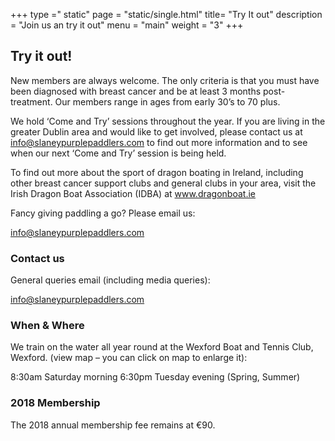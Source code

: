 +++
type =" static"
page = "static/single.html"
title= "Try It out"
description = "Join us an try it out"
menu =  "main"
weight = "3"
+++

## Try it out!

New members are always welcome. The only criteria is that you must have been diagnosed with breast cancer and be at least 3 months post-treatment. Our members range in ages from early 30’s to 70 plus.

We hold ‘Come and Try’ sessions throughout the year. If you are living in the greater Dublin area and would like to get involved, please contact us at info@slaneypurplepaddlers.com to find out more information and to see when our next ‘Come and Try’ session is being held.

To find out more about the sport of dragon boating in Ireland, including other breast cancer support clubs and general clubs in your area, visit the Irish Dragon Boat Association (IDBA) at www.dragonboat.ie

Fancy giving paddling a go? Please email us:

info@slaneypurplepaddlers.com


### Contact us

General queries email (including media queries):

info@slaneypurplepaddlers.com


### When & Where

We train on the water all year round at the Wexford Boat and Tennis Club, Wexford. (view map – you can click on map to enlarge it):

8:30am Saturday morning
6:30pm Tuesday evening (Spring, Summer)

### 2018 Membership

The 2018 annual membership fee remains at €90.
